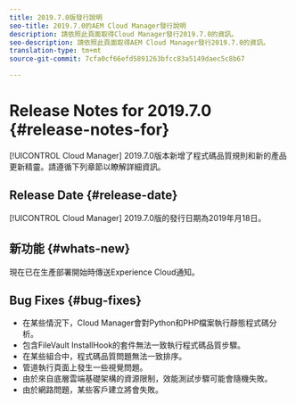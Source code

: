 ```yaml
---
title: 2019.7.0版發行說明
seo-title: 2019.7.0的AEM Cloud Manager發行說明
description: 請依照此頁面取得Cloud Manager發行2019.7.0的資訊。
seo-description: 請依照此頁面取得AEM Cloud Manager發行2019.7.0的資訊。
translation-type: tm+mt
source-git-commit: 7cfa0cf66efd5891263bfcc83a5149daec5c8b67

---
```


# Release Notes for 2019.7.0 {#release-notes-for}

[!UICONTROL Cloud Manager] 2019.7.0版本新增了程式碼品質規則和新的產品更新精靈。請遵循下列章節以瞭解詳細資訊。

## Release Date {#release-date}

[!UICONTROL Cloud Manager] 2019.7.0版的發行日期為2019年月18日。

## 新功能 {#whats-new}

現在已在生產部署開始時傳送Experience Cloud通知。

## Bug Fixes {#bug-fixes}

* 在某些情況下，Cloud Manager會對Python和PHP檔案執行靜態程式碼分析。
* 包含FileVault InstallHook的套件無法一致執行程式碼品質步驟。
* 在某些組合中，程式碼品質問題無法一致排序。
* 管道執行頁面上發生一些視覺問題。
* 由於來自底層雲端基礎架構的資源限制，效能測試步驟可能會隨機失敗。
* 由於網路問題，某些客戶建立將會失敗。